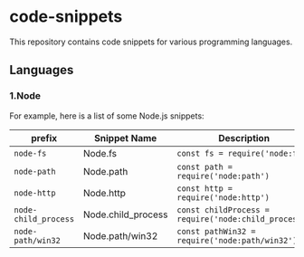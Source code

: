 # code-snippets

This repository contains code snippets for various programming languages.

## Languages

### 1.Node

For example, here is a list of some Node.js snippets:

| prefix | Snippet Name | Description |
| --- | --- | --- |
| `node-fs` | Node.fs | `const fs = require('node:fs')` |
| `node-path` | Node.path | `const path = require('node:path')` |
| `node-http` | Node.http | `const http = require('node:http')` |
| `node-child_process` | Node.child_process | `const childProcess = require('node:child_process')` |
| `node-path/win32` | Node.path/win32 | `const pathWin32 = require('node:path/win32')` |
